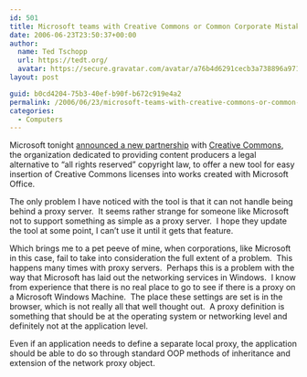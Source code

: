 ```yaml
---
id: 501
title: Microsoft teams with Creative Commons or Common Corporate Mistakes
date: 2006-06-23T23:50:37+00:00
author:
  name: Ted Tschopp
  url: https://tedt.org/
  avatar: https://secure.gravatar.com/avatar/a76b4d6291cecb3a738896a971bfb903?s=512&d=mp&r=g
layout: post

guid: b0cd4204-75b3-40ef-b90f-b672c919e4a2
permalink: /2006/06/23/microsoft-teams-with-creative-commons-or-common-corporate-mistakes/
categories:
  - Computers
---
```

Microsoft tonight [announced a new partnership](http://www.microsoft.com/presspass/press/2006/jun06/06-20MSCreativeCommonsPR.mspx) with [Creative Commons](http://creativecommons.org/), the organization dedicated to providing content producers a legal alternative to “all rights reserved” copyright law, to offer a new tool for easy insertion of Creative Commons licenses into works created with Microsoft Office.

The only problem I have noticed with the tool is that it can not handle being behind a proxy server.&#160; It seems rather strange for someone like Microsoft not to support something as simple as a proxy server.&#160; I hope they update the tool at some point, I can’t use it until it gets that feature.

Which brings me to a pet peeve of mine, when corporations, like Microsoft in this case, fail to take into consideration the full extent of a problem.&#160; This happens many times with proxy servers.&#160; Perhaps this is a problem with the way that Microsoft has laid out the networking services in Windows.&#160; I know from experience that there is no real place to go to see if there is a proxy on a Microsoft Windows Machine.&#160; The place these settings are set is in the browser, which is not really all that well thought out.&#160; A proxy definition is something that should be at the operating system or networking level and definitely not at the application level.

Even if an application needs to define a separate local proxy, the application should be able to do so through standard OOP methods of inheritance and extension of the network proxy object.